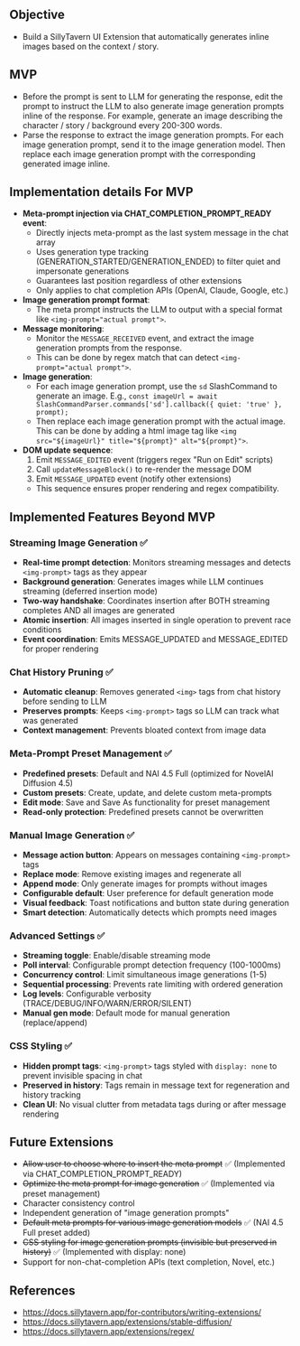 ## Objective

- Build a SillyTavern UI Extension that automatically generates inline images based on the context / story.

## MVP

- Before the prompt is sent to LLM for generating the response, edit the prompt to instruct the LLM to also generate image generation prompts inline of the response. For example, generate an image describing the character / story / background every 200-300 words.
- Parse the response to extract the image generation prompts. For each image generation prompt, send it to the image generation model. Then replace each image generation prompt with the corresponding generated image inline.

## Implementation details For MVP

- **Meta-prompt injection via CHAT_COMPLETION_PROMPT_READY event**:
  - Directly injects meta-prompt as the last system message in the chat array
  - Uses generation type tracking (GENERATION_STARTED/GENERATION_ENDED) to filter quiet and impersonate generations
  - Guarantees last position regardless of other extensions
  - Only applies to chat completion APIs (OpenAI, Claude, Google, etc.)
- **Image generation prompt format**:
  - The meta prompt instructs the LLM to output with a special format like `<img-prompt="actual prompt">`.
- **Message monitoring**:
  - Monitor the `MESSAGE_RECEIVED` event, and extract the image generation prompts from the response.
  - This can be done by regex match that can detect `<img-prompt="actual prompt">`.
- **Image generation**:
  - For each image generation prompt, use the `sd` SlashCommand to generate an image. E.g., `const imageUrl = await SlashCommandParser.commands['sd'].callback({ quiet: 'true' }, prompt);`
  - Then replace each image generation prompt with the actual image. This can be done by adding a html image tag like `<img src="${imageUrl}" title="${prompt}" alt="${prompt}">`.
- **DOM update sequence**:
  1. Emit `MESSAGE_EDITED` event (triggers regex "Run on Edit" scripts)
  2. Call `updateMessageBlock()` to re-render the message DOM
  3. Emit `MESSAGE_UPDATED` event (notify other extensions)
  - This sequence ensures proper rendering and regex compatibility.

## Implemented Features Beyond MVP

### Streaming Image Generation ✅
- **Real-time prompt detection**: Monitors streaming messages and detects `<img-prompt>` tags as they appear
- **Background generation**: Generates images while LLM continues streaming (deferred insertion mode)
- **Two-way handshake**: Coordinates insertion after BOTH streaming completes AND all images are generated
- **Atomic insertion**: All images inserted in single operation to prevent race conditions
- **Event coordination**: Emits MESSAGE_UPDATED and MESSAGE_EDITED for proper rendering

### Chat History Pruning ✅
- **Automatic cleanup**: Removes generated `<img>` tags from chat history before sending to LLM
- **Preserves prompts**: Keeps `<img-prompt>` tags so LLM can track what was generated
- **Context management**: Prevents bloated context from image data

### Meta-Prompt Preset Management ✅
- **Predefined presets**: Default and NAI 4.5 Full (optimized for NovelAI Diffusion 4.5)
- **Custom presets**: Create, update, and delete custom meta-prompts
- **Edit mode**: Save and Save As functionality for preset management
- **Read-only protection**: Predefined presets cannot be overwritten

### Manual Image Generation ✅
- **Message action button**: Appears on messages containing `<img-prompt>` tags
- **Replace mode**: Remove existing images and regenerate all
- **Append mode**: Only generate images for prompts without images
- **Configurable default**: User preference for default generation mode
- **Visual feedback**: Toast notifications and button state during generation
- **Smart detection**: Automatically detects which prompts need images

### Advanced Settings ✅
- **Streaming toggle**: Enable/disable streaming mode
- **Poll interval**: Configurable prompt detection frequency (100-1000ms)
- **Concurrency control**: Limit simultaneous image generations (1-5)
- **Sequential processing**: Prevents rate limiting with ordered generation
- **Log levels**: Configurable verbosity (TRACE/DEBUG/INFO/WARN/ERROR/SILENT)
- **Manual gen mode**: Default mode for manual generation (replace/append)

### CSS Styling ✅
- **Hidden prompt tags**: `<img-prompt>` tags styled with `display: none` to prevent invisible spacing in chat
- **Preserved in history**: Tags remain in message text for regeneration and history tracking
- **Clean UI**: No visual clutter from metadata tags during or after message rendering

## Future Extensions

- ~~Allow user to choose where to insert the meta prompt~~ ✅ (Implemented via CHAT_COMPLETION_PROMPT_READY)
- ~~Optimize the meta prompt for image generation~~ ✅ (Implemented via preset management)
- Character consistency control
- Independent generation of "image generation prompts"
- ~~Default meta prompts for various image generation models~~ ✅ (NAI 4.5 Full preset added)
- ~~CSS styling for image generation prompts (invisible but preserved in history)~~ ✅ (Implemented with display: none)
- Support for non-chat-completion APIs (text completion, Novel, etc.)

## References
- https://docs.sillytavern.app/for-contributors/writing-extensions/
- https://docs.sillytavern.app/extensions/stable-diffusion/
- https://docs.sillytavern.app/extensions/regex/
